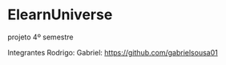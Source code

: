 # ElearnUniverse
projeto 4º semestre 

Integrantes 
Rodrigo:
Gabriel:
https://github.com/gabrielsousa01
